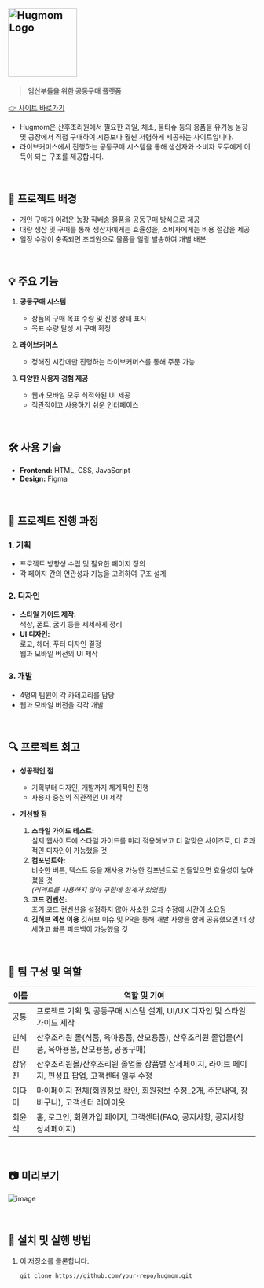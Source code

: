 ## <img src="https://github.com/user-attachments/assets/3b9da67c-e9d0-41be-9813-829ddcf732ff" alt="Hugmom Logo" width="140" />

>**임산부들을 위한 공동구매 플랫폼**

<a href="https://hugmom-b6187.web.app/html/01-intro_logout.html" target="_blank">👉 사이트 바로가기</a>
<br>

- Hugmom은 산후조리원에서 필요한 과일, 채소, 물티슈 등의 용품을 유기농 농장 및 공장에서 직접 구매하여 시중보다 훨씬 저렴하게 제공하는 사이트입니다.<br>
- 라이브커머스에서 진행하는 공동구매 시스템을 통해 생산자와 소비자 모두에게 이득이 되는 구조를 제공합니다.  

<br>

## 🔗 프로젝트 배경  
- 개인 구매가 어려운 농장 직배송 물품을 공동구매 방식으로 제공  
- 대량 생산 및 구매를 통해 생산자에게는 효율성을, 소비자에게는 비용 절감을 제공  
- 일정 수량이 충족되면 조리원으로 물품을 일괄 발송하여 개별 배분  

<br>

## 💡 주요 기능  
1. **공동구매 시스템**  
   - 상품의 구매 목표 수량 및 진행 상태 표시  
   - 목표 수량 달성 시 구매 확정
   
2. **라이브커머스**  
   - 정해진 시간에만 진행하는 라이브커머스를 통해 주문 가능
   
3. **다양한 사용자 경험 제공**  
   - 웹과 모바일 모두 최적화된 UI 제공  
   - 직관적이고 사용하기 쉬운 인터페이스  

<br>

## 🛠️ 사용 기술  
- **Frontend:** HTML, CSS, JavaScript  
- **Design:** Figma  

<br>

## 🎨 프로젝트 진행 과정  
### 1. 기획  
- 프로젝트 방향성 수립 및 필요한 페이지 정의  
- 각 페이지 간의 연관성과 기능을 고려하여 구조 설계  

### 2. 디자인  
- **스타일 가이드 제작:**  
  색상, 폰트, 굵기 등을 세세하게 정리  
- **UI 디자인:**  
  로고, 헤더, 푸터 디자인 결정  
  웹과 모바일 버전의 UI 제작  

### 3. 개발  
- 4명의 팀원이 각 카테고리를 담당  
- 웹과 모바일 버전을 각각 개발  

<br>

## 🔍 프로젝트 회고  
- **성공적인 점**  
  - 기획부터 디자인, 개발까지 체계적인 진행  
  - 사용자 중심의 직관적인 UI 제작  

- **개선할 점**  
  1. **스타일 가이드 테스트:**  
     실제 웹사이트에 스타일 가이드를 미리 적용해보고 더 알맞은 사이즈로, 더 효과적인 디자인이 가능했을 것  
  2. **컴포넌트화:**  
     비슷한 버튼, 텍스트 등을 재사용 가능한 컴포넌트로 만들었으면 효율성이 높아졌을 것  
     _(리액트를 사용하지 않아 구현에 한계가 있었음)_  
  3. **코드 컨벤션:**  
     초기 코드 컨벤션을 설정하지 않아 사소한 오차 수정에 시간이 소요됨
  4. **깃허브 액션 이용**
		 깃허브 이슈 및 PR을 통해 개발 사항을 함께 공유했으면 더 상세하고 빠른 피드백이 가능했을 것

<br>

## 👥 팀 구성 및 역할  
| 이름  | 역할 및 기여 |  
|-------|--------------|  
| 공통 | 프로젝트 기획 및 공동구매 시스템 설계, UI/UX 디자인 및 스타일 가이드 제작 |  
| 민혜린 | 산후조리원 몰(식품, 육아용품, 산모용품), 산후조리원 졸업몰(식품, 육아용품, 산모용품, 공동구매) |  
| 장유진 | 산후조리원몰/산후조리원 졸업몰 상품별 상세페이지, 라이브 페이지, 편성표 팝업, 고객센터 일부 수정 |  
| 이다미 | 마이페이지 전체(회원정보 확인, 회원정보 수정_2개, 주문내역, 장바구니), 고객센터 레아이웃 |  
| 최윤석 | 홈, 로그인, 회원가입 페이지, 고객센터(FAQ, 공지사항, 공지사항 상세페이지) |  

<br>

## 📷 미리보기  
![image](https://github.com/user-attachments/assets/e09cc83e-370c-4346-9731-2f33140b5c85)



<br>

## 🚀 설치 및 실행 방법  
1. 이 저장소를 클론합니다.  
   ```
   git clone https://github.com/your-repo/hugmom.git
   ```
